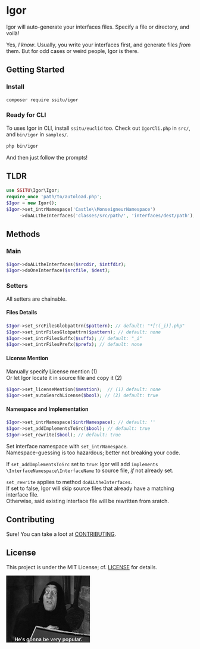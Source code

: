 
# Igor

Igor will auto-generate your interfaces files.
Specify a file or directory, and voilà!

Yes, *I know*. Usually, you write your interfaces first, and generate files *from* them.
But for odd cases or weird people, Igor is there.

## Getting Started

### Install

```bash
composer require ssitu/igor
```

### Ready for CLI

To uses Igor in CLI, install `ssitu/euclid` too.
Check out `IgorCli.php` in `src/`, and `bin/igor` in `samples/`.

```bash
php bin/igor
```

And then just follow the prompts!

## TLDR

```php
use SSITU\Igor\Igor;
require_once 'path/to/autoload.php';
$Igor = new Igor();
$Igor->set_intrNamespace('Castle\\MonseigneurNamespace')
     ->doALLtheInterfaces('classes/src/path/', 'interfaces/dest/path');
```

## Methods

### Main

```php
$Igor->doALLtheInterfaces($srcdir, $intfdir);
$Igor->doOneInterface($srcfile, $dest);
```

### Setters

All setters are chainable.

#### Files Details

```php
$Igor->set_srcFilesGlobpattrn($pattern); // default: "*[!(_i)].php"
$Igor->set_intrFilesGlobpattrn($pattern); // default: none
$Igor->set_intrFilesSuffx($suffx); // default: "_i"
$Igor->set_intrFilesPrefx($prefx); // default: none
```

#### License Mention

Manually specify License mention (1)  
Or let Igor locate it in source file and copy it (2)

```php
$Igor->set_licenseMention($mention);  // (1) default: none
$Igor->set_autoSearchLicense($bool); // (2) default: true
```

#### Namespace and Implementation

```php
$Igor->set_intrNamespace($intrNamespace); // default: ''
$Igor->set_addImplementsToSrc($bool); // default: true
$Igor->set_rewrite($bool); // default: true
```

Set interface namespace with `set_intrNamespace`.  
Namespace-guessing is too hazardous; better not breaking your code.

If `set_addImplementsToSrc` set to `true`:
Igor will add `implements \InterfaceNamespace\InterfaceName` to source file, *if* not already set.

`set_rewrite` applies to method `doALLtheInterfaces`.  
If set to false, Igor will skip source files that already have a matching interface file.  
Otherwise, said existing interface file will be rewritten from sratch.

## Contributing

Sure! You can take a loot at [CONTRIBUTING](CONTRIBUTING.md).

## License

This project is under the MIT License; cf. [LICENSE](LICENSE) for details.

![Igor](Igor.jpg)
